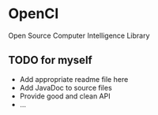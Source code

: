 # OpenCI
Open Source Computer Intelligence Library


## TODO for myself
- Add appropriate readme file here
- Add JavaDoc to source files
- Provide good and clean API 
- ...
